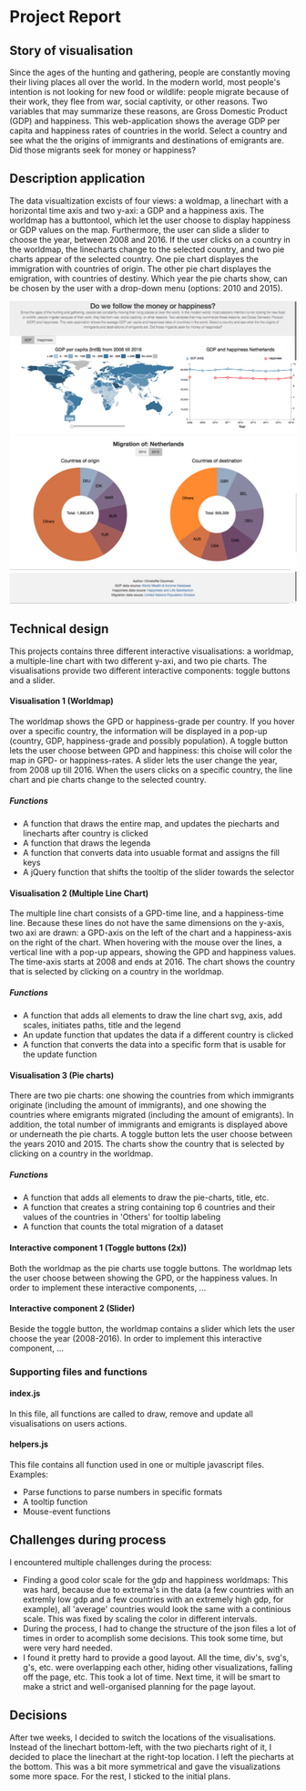 # Project Report

## Story of visualisation

Since the ages of the hunting and gathering, people are constantly moving their living places all over the world. In the modern
world, most people's intention is not looking for new food or wildlife: people migrate because of their work, they
flee from war, social captivity, or other reasons. Two variables that may summarize these reasons, are Gross Domestic
Product (GDP) and happiness. This web-application shows the average GDP per capita and happiness rates of
countries in the world. Select a country and see what the the origins of immigrants and destinations of emigrants
are. Did those migrants seek for money or happiness?

## Description application

The data visualtization excists of four views: a woldmap, a linechart with a horizontal time axis and two y-axi: a GDP and a happiness axis. The worldmap has a buttontool, which let the user choose to display happiness or GDP values on the map. Furthermore, the user can slide a slider to choose the year, between 2008 and 2016. If the user clicks on a country in the worldmap, the linecharts change to the selected country, and two pie charts appear of the selected country. One pie chart displayes the immigration with countries of origin. The other pie chart displayes the emigration, with countries of destiny. Which year the pie charts show, can be chosen by the user with a drop-down menu (options: 2010 and 2015).

![](/doc/final-snap1.png)
![](/doc/final-snap2.png)
![](/doc/final-snap3.png)


## Technical design

This projects contains three different interactive visualisations: a worldmap, a multiple-line chart with two different y-axi, and two pie charts. The visualisations provide two different interactive components: toggle buttons and a slider.

#### Visualisation 1 (Worldmap)
The worldmap shows the GPD or happiness-grade per country. If you hover over a specific country, the information will be displayed in a pop-up (country, GDP, happiness-grade and possibly population). A toggle button lets the user choose between GPD and happiness: this choise will color the map in GPD- or happiness-rates. A slider lets the user change the year, from 2008 up till 2016. When the users clicks on a specific country, the line chart and pie charts change to the selected country.

##### Functions
* A function that draws the entire map, and updates the piecharts and linecharts after country is clicked
* A function that draws the legenda
* A function that converts data into usuable format and assigns the fill keys
* A jQuery function that shifts the tooltip of the slider towards the selector

#### Visualisation 2 (Multiple Line Chart)
The multiple line chart consists of a GPD-time line, and a happiness-time line. Because these lines do not have the same dimensions on the y-axis, two axi are drawn: a GPD-axis on the left of the chart and a happiness-axis on the right of the chart. When hovering with the mouse over the lines, a vertical line with a pop-up appears, showing the GPD and happiness values. The time-axis starts at 2008 and ends at 2016. The chart shows the country that is selected by clicking on a country in the worldmap.

##### Functions
* A function that adds all elements to draw the line chart svg, axis, add scales, initiates paths, title and the legend
* An update function that updates the data if a different country is clicked
* A function that converts the data into a specific form that is usable for the update function

#### Visualisation 3 (Pie charts)
There are two pie charts: one showing the countries from which immigrants originate (including the amount of immigrants), and one showing the countries where emigrants migrated (including the amount of emigrants). In addition, the total number of immigrants and emigrants is displayed above or underneath the pie charts. A toggle button lets the user choose between the years 2010 and 2015. The charts show the country that is selected by clicking on a country in the worldmap.

##### Functions
* A function that adds all elements to draw the pie-charts, title, etc.
* A function that creates a string containing top 6 countries and their values of the countries in 'Others' for tooltip labeling
* A function that counts the total migration of a dataset

#### Interactive component 1 (Toggle buttons (2x))
Both the worldmap as the pie charts use toggle buttons. The worldmap lets the user choose between showing the GPD, or the happiness values. In order to implement these interactive components, ...

#### Interactive component 2 (Slider)
Beside the toggle button, the worldmap contains a slider which lets the user choose the year (2008-2016). In order to implement this interactive component, ...

### Supporting files and functions

#### index.js
In this file, all functions are called to draw, remove and update all visualisations on users actions.

#### helpers.js
This file contains all function used in one or multiple javascript files. Examples:
* Parse functions to parse numbers in specific formats
* A tooltip function
* Mouse-event functions


## Challenges during process
I encountered multiple challenges during the process:
* Finding a good color scale for the gdp and happiness worldmaps: This was hard, because due to extrema's in the data (a few countries with an extremly low gdp and a few countries with an extremely high gdp, for example), all 'average' countries would look the same with a continious scale. This was fixed by scaling the color in different intervals.
* During the process, I had to change the structure of the json files a lot of times in order to acomplish some decisions. This took some time, but were very hard needed.
* I found it pretty hard to provide a good layout. All the time, div's, svg's, g's, etc. were overlapping each other, hiding other visualizations, falling off the page, etc. This took a lot of time. Next time, it will be smart to make a strict and well-organised planning for the page layout.


## Decisions
After twe weeks, I decided to switch the locations of the visualisations. Instead of the linechart bottom-left, with the two piecharts
right of it, I decided to place the linechart at the right-top location. I left the piecharts at the bottom. This was a bit more symmetrical and gave the visualizations some more space. For the rest, I sticked to the initial plans.

